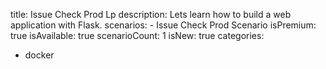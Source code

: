 title: Issue Check Prod Lp
description: Lets learn how to build a web application with Flask.
scenarios: 
  	- Issue Check Prod Scenario
isPremium: true
isAvailable: true
scenarioCount: 1
isNew: true
categories: 
  - docker
